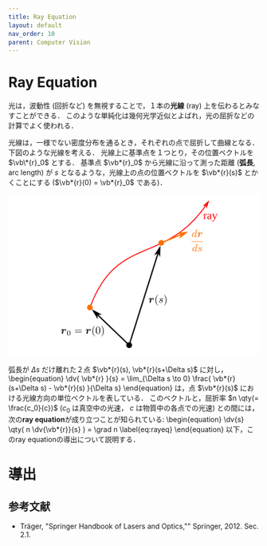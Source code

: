 ```yaml
---
title: Ray Equation
layout: default
nav_order: 10
parent: Computer Vision
---
```


# Ray Equation

光は，波動性 (回折など) を無視することで，１本の**光線** (ray) 上を伝わるとみなすことができる．
このような単純化は幾何光学近似とよばれ，光の屈折などの計算でよく使われる．

光線は，一様でない密度分布を通るとき，それぞれの点で屈折して曲線となる．
下図のような光線を考える．
光線上に基準点を１つとり，その位置ベクトルを $\vb\*{r}_0$ とする．
基準点 $\vb*{r}_0$ から光線に沿って測った距離 (**弧長**, arc length) が $s$ となるような，光線上の点の位置ベクトルを $\vb*{r}(s)$ とかくことにする ($\vb*{r}(0) = \vb*{r}_0$ である)．

![弧長](figs/ray1.svg)

弧長が $\Delta s$ だけ離れた２点 $\vb*{r}(s), \vb*{r}(s+\Delta s)$ に対し，
\begin{equation}
\dv{ \vb*{r} }{s} = \lim_{\Delta s \to 0} \frac{ \vb*{r}(s+\Delta s) - \vb*{r}(s) }{\Delta s}
\end{equation}
は，点 $\vb*{r}(s)$ における光線方向の単位ベクトルを表している．
このベクトルと，屈折率 $n \qty(= \frac{c_0}{c})$ ($c_0$ は真空中の光速， $c$ は物質中の各点での光速) との間には，次の**ray equation**が成り立つことが知られている:
\begin{equation}
	\dv{s} \qty( n \dv{\vb*{r}}{s} ) = \grad n \label{eq:rayeq}
\end{equation}
以下，このray equationの導出について説明する．

# 導出



## 参考文献
- Träger, "Springer Handbook of Lasers and Optics,"" Springer, 2012. Sec. 2.1.